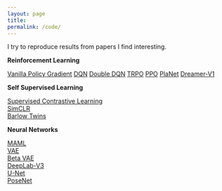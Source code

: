 ```yaml
---
layout: page
title: 
permalink: /code/
---
```


I try to reproduce results from papers I find interesting. 


**Reinforcement Learning** 

[Vanilla Policy Gradient](https://github.com/barlowtwin/Policy-Gradients/tree/main/Policy%20Gradient%20Algorithms/Vanilla%20Policy%20Gradient) 
[DQN](https://github.com/barlowtwin/DQN)
[Double DQN](https://github.com/barlowtwin/Double-DQN)
[TRPO](https://github.com/barlowtwin/Policy-Gradients/tree/main/Policy%20Gradient%20Algorithms/TRPO) 
[PPO](https://github.com/barlowtwin/Policy-Gradients/tree/main/Policy%20Gradient%20Algorithms/ppo)
[PlaNet](https://github.com/barlowtwin/PlaNet) 
[Dreamer-V1](https://github.com/barlowtwin/Dreamer-V1) 


**Self Supervised Learning** <br>

[Supervised Contrastive Learning](https://github.com/barlowtwin/Supervised-Contrastive-Learning) </br>
[SimCLR](https://github.com/barlowtwin/SimCLR) </br>
[Barlow Twins](https://github.com/barlowtwin/Barlow-Twins) </br>



**Neural Networks** <br>

[MAML](https://github.com/barlowtwin/Model-Agnostic-Meta-Learning-MAML) </br>
[VAE](https://github.com/barlowtwin/Variational-Auto-Encoders) </br>
[Beta VAE](https://github.com/barlowtwin/beta-VAE) </br>
[DeepLab-V3](https://github.com/barlowtwin/Comma10k-Segmentation-using-DeepLabV3) </br>
[U-Net](https://github.com/barlowtwin/UNet) </br>
[PoseNet](https://github.com/barlowtwin/PoseNet-Implementation-for-Calib-Challenge) </br>

